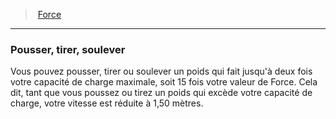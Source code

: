 ﻿---
!GenericItem
Name: Pousser, tirer, soulever
Id: abilities_strength_hd.md#pousser-tirer-soulever
ParentLink: abilities_strength_hd.md#force
ParentName: Force
NameLevel: 3
Attributes: {}
AttributesDictionary: >+
  {}

---
> [Force](hd_abilities_strength.md)

---

### Pousser, tirer, soulever

Vous pouvez pousser, tirer ou soulever un poids qui fait jusqu'à deux fois votre capacité de charge maximale, soit 15 fois votre valeur de Force. Cela dit, tant que vous poussez ou tirez un poids qui excède votre capacité de charge, votre vitesse est réduite à 1,50 mètres.

